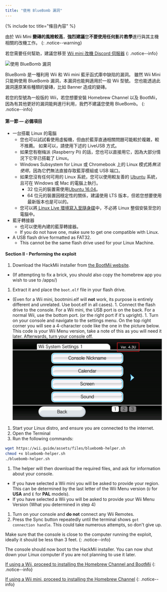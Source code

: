 ```yaml
---
title: "使用 BlueBomb 漏洞"
---
```


{% include toc title="條目內容" %}

由於 Wii Mini **變磚的風險較高**，**強烈建議**您**不要使用任何影片教學**進行與其主機相關的改機工作。
{: .notice--warning}

若您需要任何幫助，建議您移至 [Wii mini 改機 Discord 伺服器](https://discord.gg/6ryxnkS)
{: .notice--info}

![使用 BlueBomb 漏洞](/images/bluebomb.png)

BlueBomb 是一種利用 Wii 和 Wii mini 藍牙函式庫中缺陷的漏洞。 雖然 Wii Mini 只能夠使用 BlueBomb 漏洞，本漏洞也能夠適用於一般 Wii 型號。 您也能透過此漏洞還原某些種類的變磚，比如 Banner 造成的變磚。

若您的型號為一般版的 Wii，若您想要安裝 Homebrew Channel 以及 BootMii，因為有其他更好的漏洞能夠進行利用，我們不建議您使用 BlueBomb。
{: .notice--info}

#### 第一節 — 必備項目
- 一台搭載 Linux 的電腦
  - 您也可以試試看使用虛擬機，但由於藍芽直通相關問題可能較於複雜，較不推薦。 如果可以，請使用下述的 LiveUSB 方式。
  - 如果您有樹梅派 (Raspberry Pi) 的話，您也可以直接用它，因為大部分情況下它早已搭載了 Linux。
  - Windows Subsystem for Linux 或 Chromebook 上的 Linux 模式將*無法使用*，因為它們無法直接存取藍芽模組或 USB 端口。
  - 如果您沒有任何可用的 Linux 系統，您可以使用較友善的 [Ubuntu](https://ubuntu.com/download/desktop) 系統，且可在 Windows 或 Mac 的電腦上執行。
    - 32 位元的裝置需使用[Ubuntu 16.04](http://releases.ubuntu.com/16.04/)。
    - 64 位元的裝置因穩定性的關係，建議使用 LTS 版本，但若您想要使用最新版本也是可以的。
  - 您可以將[ Linux Live 環境寫入至隨身碟](https://ubuntu.com/tutorials/tutorial-create-a-usb-stick-on-windows#1-overview)中，不必將 Linux 整個安裝至您的電腦中。
- 藍牙轉接器
  - 也可以使用內建的藍芽轉接器。
  - If you do not have one, make sure to get one compatible with Linux.
- A USB flash drive formatted as FAT32.
  - This cannot be the same flash drive used for your Linux Machine.

#### Section II - Performing the exploit
1. Download the HackMii installer from [the BootMii website](https://bootmii.org/download/).
- (If attempting to fix a brick, you should also copy the homebrew app you wish to use to /apps/)
1. Extract it and place the `boot.elf` file in your flash drive.
- (Even for a Wii mini, bootmini.elf will **not** work, its purpose is entirely different and unrelated. Use boot.elf in all cases). 1. Connect the flash drive to the console. For a Wii mini, the USB port is on the back. For a normal Wii, use the bottom port. (or the right port if it's upright). 1. Turn on your console and navigate to the settings menu. On the top right corner you will see a 4-character code like the one in the picture below. This code is your Wii Menu version, take a note of this as you will need it later. Afterwards, turn your console off. ![SystemMenuVersion](/images/Wii/SystemMenuVersion.png)
1. Start your Linux distro, and ensure you are connected to the internet.
1. Open the Terminal
1. Run the following commands:
```bash
wget https://wii.guide/assets/files/bluebomb-helper.sh
chmod +x bluebomb-helper.sh
./bluebomb-helper.sh
```
1. The helper will then download the required files, and ask for information about your console.
  - If you have selected a Wii mini you will be asked to provide your region. This can be determined by the last letter of the Wii Menu version (`U` for **USA** and `E` for **PAL** models).
  - If you have selected a Wii you will be asked to provide your Wii Menu Version (What you determined in step 4)
1. Turn on your console and **do not** connect any Wii Remotes.
1. Press the Sync button repeatedly until the terminal shows `got connection handle`. This could take numerous attempts, so don't give up.

Make sure that the console is close to the computer running the exploit, ideally it should be less than 3 feet.
{: .notice--info}

The console should now boot to the HackMii installer. You can now shut down your Linux computer if you are not planning to use it later.

[If using a Wii, proceed to installing the Homebrew Channel and BootMii](hbc)
{: .notice--info}

[If using a Wii mini, proceed to installing the Homebrew Channel](hbc-mini)
{: .notice--info}
